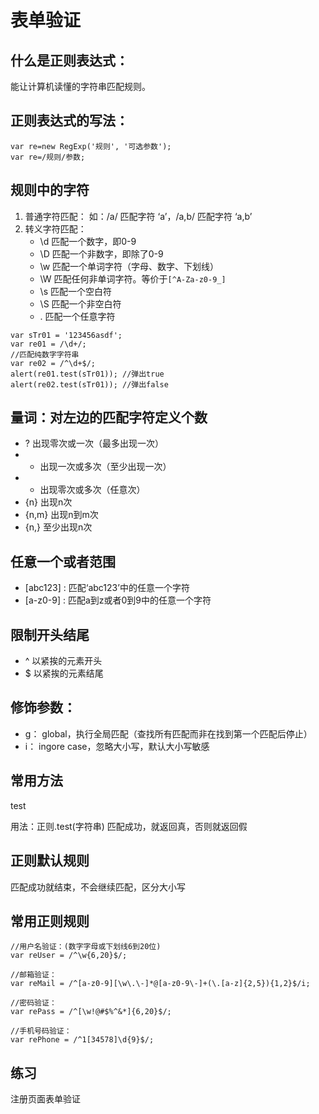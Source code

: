 # 表单验证
## 什么是正则表达式： 

能让计算机读懂的字符串匹配规则。

## 正则表达式的写法：
```
var re=new RegExp('规则', '可选参数');
var re=/规则/参数;
```

## 规则中的字符 

1. 普通字符匹配：
如：/a/ 匹配字符 ‘a’，/a,b/ 匹配字符 ‘a,b’
2. 转义字符匹配： 
	*	\d 匹配一个数字，即0-9
	*	\D 匹配一个非数字，即除了0-9
	*	\w 匹配一个单词字符（字母、数字、下划线）
	*	\W 匹配任何非单词字符。等价于`[^A-Za-z0-9_]`
	*	\s 匹配一个空白符
	*	\S 匹配一个非空白符
	*	. 匹配一个任意字符

```
var sTr01 = '123456asdf';
var re01 = /\d+/;
//匹配纯数字字符串
var re02 = /^\d+$/;
alert(re01.test(sTr01)); //弹出true
alert(re02.test(sTr01)); //弹出false
```
## 量词：对左边的匹配字符定义个数 

*	? 出现零次或一次（最多出现一次）
*	+ 出现一次或多次（至少出现一次）
*	* 出现零次或多次（任意次）
*	{n} 出现n次
*	{n,m} 出现n到m次
*	{n,} 至少出现n次

## 任意一个或者范围 
*	[abc123] : 匹配‘abc123’中的任意一个字符
*	[a-z0-9] : 匹配a到z或者0到9中的任意一个字符

## 限制开头结尾 

*	^ 以紧挨的元素开头
*	$ 以紧挨的元素结尾

## 修饰参数：

*	g： global，执行全局匹配（查找所有匹配而非在找到第一个匹配后停止）
*	i： ingore case，忽略大小写，默认大小写敏感

## 常用方法 
test

用法：正则.test(字符串) 匹配成功，就返回真，否则就返回假

## 正则默认规则 
匹配成功就结束，不会继续匹配，区分大小写

## 常用正则规则

```
//用户名验证：(数字字母或下划线6到20位)
var reUser = /^\w{6,20}$/;

//邮箱验证：        
var reMail = /^[a-z0-9][\w\.\-]*@[a-z0-9\-]+(\.[a-z]{2,5}){1,2}$/i;

//密码验证：
var rePass = /^[\w!@#$%^&*]{6,20}$/;

//手机号码验证：
var rePhone = /^1[34578]\d{9}$/;
```

## 练习
注册页面表单验证

